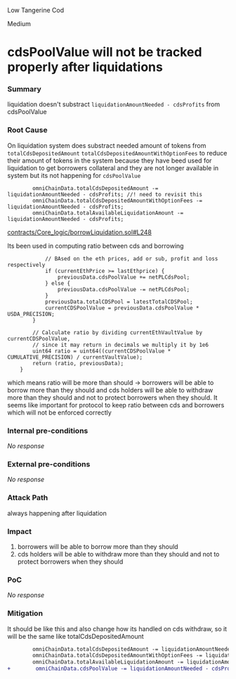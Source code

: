 Low Tangerine Cod

Medium

# cdsPoolValue will not be tracked properly after liquidations

### Summary

liquidation doesn't substract `liquidationAmountNeeded - cdsProfits` from cdsPoolValue

### Root Cause

On liquidation system does substract needed amount of tokens from `totalCdsDepositedAmount` `totalCdsDepositedAmountWithOptionFees` to reduce their amount of tokens in the system because they have beed used for liquidation to get borrowers collateral and they are not longer available in system but its not happening for `cdsPoolValue`
```solidity
        omniChainData.totalCdsDepositedAmount -= liquidationAmountNeeded - cdsProfits; //! need to revisit this
        omniChainData.totalCdsDepositedAmountWithOptionFees -= liquidationAmountNeeded - cdsProfits;
        omniChainData.totalAvailableLiquidationAmount -= liquidationAmountNeeded - cdsProfits;
```
[contracts/Core_logic/borrowLiquidation.sol#L248](https://github.com/sherlock-audit/2024-11-autonomint/blob/main/Blockchain/Blockchian/contracts/Core_logic/borrowLiquidation.sol#L248)

Its been used in computing ratio between cds and borrowing
```solidity
            // BAsed on the eth prices, add or sub, profit and loss respectively
            if (currentEthPrice >= lastEthprice) {
                previousData.cdsPoolValue += netPLCdsPool;
            } else {
                previousData.cdsPoolValue -= netPLCdsPool;
            }
            previousData.totalCDSPool = latestTotalCDSPool;
            currentCDSPoolValue = previousData.cdsPoolValue * USDA_PRECISION;
        }

        // Calculate ratio by dividing currentEthVaultValue by currentCDSPoolValue,
        // since it may return in decimals we multiply it by 1e6
        uint64 ratio = uint64((currentCDSPoolValue * CUMULATIVE_PRECISION) / currentVaultValue);
        return (ratio, previousData);
    }
```
which means ratio will be more than should -> borrowers will be able to borrow more than they should and cds holders will be able to withdraw more than they should and not to protect borrowers when they should. It seems like important for protocol to keep ratio between cds and borrowers which will not be enforced correctly

### Internal pre-conditions

_No response_

### External pre-conditions

_No response_

### Attack Path

always happening after liquidation

### Impact

1. borrowers will be able to borrow more than they should 
2. cds holders will be able to withdraw more than they should and not to protect borrowers when they should

### PoC

_No response_

### Mitigation

It should be like this and also change how its handled on cds withdraw, so it will be the same like totalCdsDepositedAmount
```diff
        omniChainData.totalCdsDepositedAmount -= liquidationAmountNeeded - cdsProfits; //! need to revisit this
        omniChainData.totalCdsDepositedAmountWithOptionFees -= liquidationAmountNeeded - cdsProfits;
        omniChainData.totalAvailableLiquidationAmount -= liquidationAmountNeeded - cdsProfits;
+        omniChainData.cdsPoolValue -= liquidationAmountNeeded - cdsProfits;

```